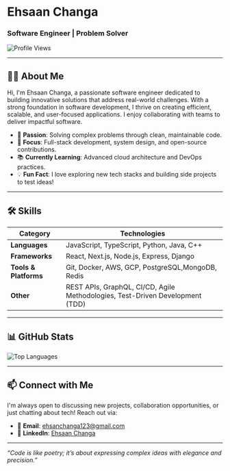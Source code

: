 # Ehsaan Changa  
### Software Engineer | Problem Solver 

![Profile Views](https://komarev.com/ghpvc/?username=ehsaanchanga&label=Profile%20Views&color=0e75b6&style=flat)

---

## 👨‍💻 About Me
Hi, I'm Ehsaan Changa, a passionate software engineer dedicated to building innovative solutions that address real-world challenges. With a strong foundation in software development, I thrive on creating efficient, scalable, and user-focused applications. I enjoy collaborating with teams to deliver impactful software.

- 🌟 **Passion**: Solving complex problems through clean, maintainable code.
- 🚀 **Focus**: Full-stack development, system design, and open-source contributions.
- 📚 **Currently Learning**: Advanced cloud architecture and DevOps practices.
- 💡 **Fun Fact**: I love exploring new tech stacks and building side projects to test ideas!

---

## 🛠️ Skills
| **Category**          | **Technologies**                                                                 |
|-----------------------|----------------------------------------------------------------------------------|
| **Languages**         | JavaScript, TypeScript, Python, Java, C++                                        |
| **Frameworks**        | React, Next.js, Node.js, Express, Django                                         |
| **Tools & Platforms** | Git, Docker, AWS, GCP, PostgreSQL,MongoDB, Redis                                              |
| **Other**             | REST APIs, GraphQL, CI/CD, Agile Methodologies, Test-Driven Development (TDD)    |

---

## 📊 GitHub Stats
![Top Languages](https://github-readme-stats.vercel.app/api/top-langs/?username=ehsaanchanga&layout=compact&theme=radical)

---

## 📫 Connect with Me
I'm always open to discussing new projects, collaboration opportunities, or just chatting about tech! Reach out via:

- 📧 **Email**: [ehsanchanga123@gmail.com](mailto:ehsanchanga123@gmail.com)  
- 💼 **LinkedIn**: [Ehsaan Changa](https://www.linkedin.com/in/ehsaan-changa-5721b9213/)  

---

*“Code is like poetry; it’s about expressing complex ideas with elegance and precision.”*
